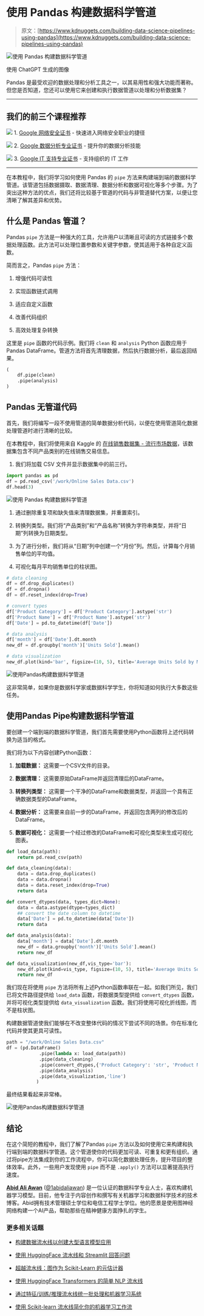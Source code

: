 # 使用 Pandas 构建数据科学管道

> 原文：[https://www.kdnuggets.com/building-data-science-pipelines-using-pandas](https://www.kdnuggets.com/building-data-science-pipelines-using-pandas)

![使用 Pandas 构建数据科学管道](../Images/05c0bb2b8602f22678bebd3cab880760.png)

使用 ChatGPT 生成的图像

Pandas 是最受欢迎的数据处理和分析工具之一，以其易用性和强大功能而著称。但您是否知道，您还可以使用它来创建和执行数据管道以处理和分析数据集？

* * *

## 我们的前三个课程推荐

![](../Images/0244c01ba9267c002ef39d4907e0b8fb.png) 1\. [Google 网络安全证书](https://www.kdnuggets.com/google-cybersecurity) - 快速进入网络安全职业的捷径

![](../Images/e225c49c3c91745821c8c0368bf04711.png) 2\. [Google 数据分析专业证书](https://www.kdnuggets.com/google-data-analytics) - 提升你的数据分析技能

![](../Images/0244c01ba9267c002ef39d4907e0b8fb.png) 3\. [Google IT 支持专业证书](https://www.kdnuggets.com/google-itsupport) - 支持组织的 IT 工作

* * *

在本教程中，我们将学习如何使用 Pandas 的 `pipe` 方法来构建端到端的数据科学管道。该管道包括数据摄取、数据清理、数据分析和数据可视化等多个步骤。为了突出这种方法的优点，我们还将比较基于管道的代码与非管道替代方案，以便让您清晰了解其差异和优势。

## 什么是 Pandas 管道？

Pandas `pipe` 方法是一种强大的工具，允许用户以清晰且可读的方式链接多个数据处理函数。此方法可以处理位置参数和关键字参数，使其适用于各种自定义函数。

简而言之，Pandas `pipe` 方法：

1.  增强代码可读性

1.  实现函数链式调用

1.  适应自定义函数

1.  改善代码组织

1.  高效处理复杂转换

这里是 `pipe` 函数的代码示例。我们将 `clean` 和 `analysis` Python 函数应用于 Pandas DataFrame。管道方法将首先清理数据，然后执行数据分析，最后返回结果。

```py
(
    df.pipe(clean)
    .pipe(analysis)
)
```

## Pandas 无管道代码

首先，我们将编写一段不使用管道的简单数据分析代码，以便在使用管道简化数据处理管道时进行清晰的比较。

在本教程中，我们将使用来自 Kaggle 的 [在线销售数据集 - 流行市场数据](https://www.kaggle.com/datasets/shreyanshverma27/online-sales-dataset-popular-marketplace-data)，该数据集包含不同产品类别的在线销售交易信息。

1.  我们将加载 CSV 文件并显示数据集中的前三行。

```py
import pandas as pd
df = pd.read_csv('/work/Online Sales Data.csv')
df.head(3)
```

![使用 Pandas 构建数据科学管道](../Images/86b5024a87c7367ea47cec510f86b87f.png)

1.  通过删除重复项和缺失值来清理数据集，并重置索引。

1.  转换列类型。我们将“产品类别”和“产品名称”转换为字符串类型，并将“日期”列转换为日期类型。

1.  为了进行分析，我们将从“日期”列中创建一个“月份”列。然后，计算每个月销售单位的平均值。

1.  可视化每月平均销售单位的柱状图。

```py
# data cleaning
df = df.drop_duplicates()
df = df.dropna()
df = df.reset_index(drop=True)

# convert types
df['Product Category'] = df['Product Category'].astype('str')
df['Product Name'] = df['Product Name'].astype('str')
df['Date'] = pd.to_datetime(df['Date'])

# data analysis
df['month'] = df['Date'].dt.month
new_df = df.groupby('month')['Units Sold'].mean()

# data visualization
new_df.plot(kind='bar', figsize=(10, 5), title='Average Units Sold by Month');
```

![使用Pandas构建数据科学管道](../Images/ee4399b659b959816f206b0fb511ee1e.png)

这非常简单，如果你是数据科学家或数据科学学生，你将知道如何执行大多数这些任务。

## 使用Pandas Pipe构建数据科学管道

要创建一个端到端的数据科学管道，我们首先需要使用Python函数将上述代码转换为适当的格式。

我们将为以下内容创建Python函数：

1.  **加载数据：** 这需要一个CSV文件的目录。

1.  **数据清理：** 这需要原始DataFrame并返回清理后的DataFrame。

1.  **转换列类型：** 这需要一个干净的DataFrame和数据类型，并返回一个具有正确数据类型的DataFrame。

1.  **数据分析：** 这需要来自前一步的DataFrame，并返回包含两列的修改后的DataFrame。

1.  **数据可视化：** 这需要一个经过修改的DataFrame和可视化类型来生成可视化图表。

```py
def load_data(path):
    return pd.read_csv(path)

def data_cleaning(data):
    data = data.drop_duplicates()
    data = data.dropna()
    data = data.reset_index(drop=True)
    return data

def convert_dtypes(data, types_dict=None):
    data = data.astype(dtype=types_dict)
    ## convert the date column to datetime
    data['Date'] = pd.to_datetime(data['Date'])
    return data

def data_analysis(data):
    data['month'] = data['Date'].dt.month
    new_df = data.groupby('month')['Units Sold'].mean()
    return new_df

def data_visualization(new_df,vis_type='bar'):
    new_df.plot(kind=vis_type, figsize=(10, 5), title='Average Units Sold by Month')
    return new_df
```

我们现在将使用 `pipe` 方法将所有上述Python函数串联在一起。如我们所见，我们已将文件路径提供给 `load_data` 函数，将数据类型提供给 `convert_dtypes` 函数，并将可视化类型提供给 `data_visualization` 函数。我们将使用可视化折线图，而不是柱状图。

构建数据管道使我们能够在不改变整体代码的情况下尝试不同的场景。你在标准化代码并使其更具可读性。

```py
path = "/work/Online Sales Data.csv"
df = (pd.DataFrame()
            .pipe(lambda x: load_data(path))
            .pipe(data_cleaning)
            .pipe(convert_dtypes,{'Product Category': 'str', 'Product Name': 'str'})
            .pipe(data_analysis)
            .pipe(data_visualization,'line')
           )
```

最终结果看起来非常棒。

![使用Pandas构建数据科学管道](../Images/56adff4a5b7c2aa4cf43f8d3e64934db.png)

## 结论

在这个简短的教程中，我们了解了Pandas `pipe` 方法以及如何使用它来构建和执行端到端的数据科学管道。这个管道使你的代码更加可读、可重复和更有组织。通过将pipe方法集成到你的工作流程中，你可以简化数据处理任务，提升项目的整体效率。此外，一些用户发现使用 `pipe` 而不是 `.apply()` 方法可以显著提高执行速度。

[](https://www.polywork.com/kingabzpro)****[Abid Ali Awan](https://www.polywork.com/kingabzpro)**** ([@1abidaliawan](https://www.linkedin.com/in/1abidaliawan)) 是一位认证的数据科学专业人士，喜欢构建机器学习模型。目前，他专注于内容创作和撰写有关机器学习和数据科学技术的技术博客。Abid拥有技术管理硕士学位和电信工程学士学位。他的愿景是使用图神经网络构建一个AI产品，帮助那些在精神健康方面挣扎的学生。

### 更多相关话题

+   [构建数据流水线以创建大型语言模型应用](https://www.kdnuggets.com/building-data-pipelines-to-create-apps-with-large-language-models)

+   [使用 HuggingFace 流水线和 Streamlit 回答问题](https://www.kdnuggets.com/2021/10/simple-question-answering-web-app-hugging-face-pipelines.html)

+   [超越流水线：图作为 Scikit-Learn 的元估计器](https://www.kdnuggets.com/2022/09/graphs-scikitlearn-metaestimators.html)

+   [使用 HuggingFace Transformers 的简单 NLP 流水线](https://www.kdnuggets.com/2023/02/simple-nlp-pipelines-huggingface-transformers.html)

+   [通过特征/训练/推理流水线统一批处理和机器学习系统](https://www.kdnuggets.com/2023/09/hopsworks-unify-batch-ml-systems-feature-training-inference-pipelines)

+   [使用 Scikit-learn 流水线简化你的机器学习工作流](https://www.kdnuggets.com/streamline-your-machine-learning-workflow-with-scikit-learn-pipelines)
